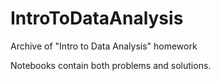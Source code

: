# IntroToDataAnalysis
Archive of "Intro to Data Analysis" homework

Notebooks contain both problems and solutions.
